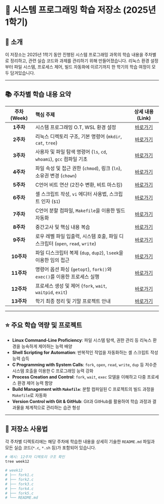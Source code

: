 # 📖 시스템 프로그래밍 학습 저장소 (2025년 1학기)

## 📌 소개
이 저장소는 2025년 1학기 동안 진행된 시스템 프로그래밍 과목의 학습 내용을 주차별로 정리하고, 관련 실습 코드와 과제를 관리하기 위해 만들어졌습니다. 리눅스 환경 설정부터 파일 시스템, 프로세스 제어, 빌드 자동화에 이르기까지 한 학기의 학습 여정이 모두 담겨있습니다.

---

## 📚 주차별 학습 내용 요약

| 주차 (Week) | 핵심 주제 | 상세 내용 (Link) |
| :---: | :--- | :---: |
| **1주차** | 시스템 프로그래밍 O.T, WSL 환경 설정 | [바로가기](./week01/README.md)  |
| **2주차** | 리눅스 디렉토리 구조, 기본 명령어 (`mkdir`, `cat`, `tree`) | [바로가기](./week02/README.md)  |
| **3주차** | 사용자 및 파일 탐색 명령어 (`ls`, `cd`, `whoami`), `gcc` 컴파일 기초 | [바로가기](./week03/README.md)  |
| **4주차** | 파일 속성 및 접근 권한 (`chmod`), 링크 (`ln`), 소유권 변경 (`chown`) | [바로가기](./week04/README.md) |
| **5주차** | C언어 비트 연산 (2진수 변환, 비트 마스킹) | [바로가기](./week05/README.md) |
| **6주차** | 셸 스크립트 작성, `vi` 에디터 사용법, 스크립트 인자 (`$1`) | [바로가기](./week06/README.md) |
| **7주차** | C언어 분할 컴파일, `Makefile`을 이용한 빌드 자동화 | [바로가기](./week07/README.md) |
| **8주차** | 중간고사 및 핵심 내용 복습 | [바로가기](./week08/README.md) |
| **9주차** | 로우 레벨 파일 입출력, 시스템 호출, 파일 디스크립터 (`open`, `read`, `write`) | [바로가기](./week09/README.md) |
| **10주차**| 파일 디스크립터 복제 (`dup`, `dup2`), `lseek`을 이용한 임의 접근 | [바로가기](./week10/README.md) |
| **11주차**| 명령어 옵션 파싱 (`getopt`), `fork()`와 `exec()`를 이용한 프로세스 실행 | [바로가기](./week11/README.md) |
| **12주차**| 프로세스 생성 및 제어 (`fork`, `wait`, `waitpid`, `exit`) | [바로가기](./week12/README.md) |
| **13주차**| 학기 최종 정리 및 기말 프로젝트 안내 | [바로가기](./week13/README.md) |

---

## ⭐ 주요 학습 역량 및 프로젝트

-   **Linux Command-Line Proficiency**: 파일 시스템 탐색, 권한 관리 등 리눅스 환경을 능숙하게 제어하는 능력 배양
-   **Shell Scripting for Automation**: 반복적인 작업을 자동화하는 셸 스크립트 작성 능력 습득
-   **C Programming with System Calls**: `fork`, `open`, `read`, `write`, `dup` 등 저수준 시스템 호출을 이용한 C 프로그래밍 능력 강화
-   **Process Creation and Control**: `fork`, `wait`, `exec` 모델을 이해하고 다중 프로세스 환경 제어 능력 함양
-   **Build Management with `Makefile`**: 분할 컴파일된 C 프로젝트의 빌드 과정을 `Makefile`로 자동화
-   **Version Control with Git & GitHub**: Git과 GitHub를 활용하여 학습 과정과 결과물을 체계적으로 관리하는 습관 형성

---

## 🚀 저장소 사용법

각 주차별 디렉토리에는 해당 주차에 학습한 내용을 상세히 기술한 `README.md` 파일과 모든 실습 코드(`*.c`, `*.sh` 등)가 포함되어 있습니다.

```bash
# 예시: 12주차 디렉토리 구조 확인
tree week12

# week12
# ├── fork1.c
# ├── fork2.c
# ├── fork3.c
# ├── fork4.c
# ├── fork5.c
# └── README.md
